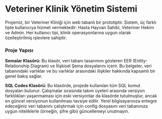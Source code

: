 # Veteriner Klinik Yönetim Sistemi

Projemiz, bir Veteriner Kliniği için web tabanlı bir prototiptir. Sistem, üç farklı tipte kullanıcıya hizmet vermektedir: Hasta Hayvan Sahibi, Veteriner Hekim ve Admin. Her kullanıcı tipi, klinik operasyonlarına uygun olarak özelleştirilmiş işlevlere sahiptir.

### Proje Yapısı
**Semalar Klasörü:** Bu klasör, veri tabanı tasarımını gösteren EER (Entity-Relationship Diagram) ve İlişkisel Şema dosyalarını içerir. Bu belgeler, veri tabanındaki varlıklar ve bu varlıklar arasındaki ilişkiler hakkında kapsamlı bir genel bakış sağlar.

**SQL Codes Klasörü:** Bu klasörde, projede kullanılan tüm SQL komut dosyaları bulunur. Çalışmalar sırasında takım üyeleri arasında versiyon farklılıkları yaşanmaması için eski versiyonlar da klasörde tutulmuştur, ancak en güncel versiyonun kullanılması tavsiye edilir. Yerel bilgisayarınıza entegre edeceğiniz veri tabanını çalıştırmak için config dosyasını veri tabanınıza uygun niteliklerle (örneğin, şifre gibi) güncellemeyi unutmayın.
